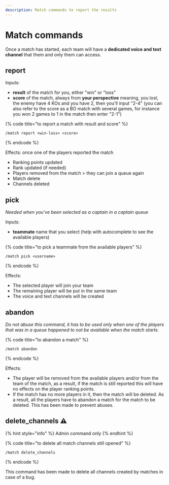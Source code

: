 ```yaml
---
description: Match commands to report the results
---
```


# Match commands

Once a match has started, each team will have a **dedicated voice and text channel** that them and only them can access.

## report

Inputs:

* **result** of the match for you, either "win" or "loss"
* **score** of the match, always from **your perspective** meaning, you lost, the enemy have 4 KOs and you have 2, then you'll input "2-4" (you can also refer to the score as a BO match with several games, for instance you won 2 games to 1 in the match then enter "2-1")

{% code title="to report a match with result and score" %}
```
/match report <win-loss> <score>
```
{% endcode %}

Effects: once one of the players reported the match

* Ranking points updated
* Rank updated (if needed)
* Players removed from the match > they can join a queue again
* Match delete
* Channels deleted

## pick

_Needed when you've been selected as a captain in a captain queue_

Inputs:

* **teammate** name that you select (help with autocomplete to see the available players)

{% code title="to pick a teammate from the available players" %}
```
/match pick <username>
```
{% endcode %}

Effects:

* The selected player will join your team
* The remaining player will be put in the same team
* The voice and text channels will be created

## abandon

_Do not abuse this command, it has to be used only when one of the players that was in a queue happened to not be available when the match starts._

{% code title="to abandon a match" %}
```
/match abandon
```
{% endcode %}

Effects:

* The player will be removed from the available players and/or from the team of the match, as a result, if the match is still reported this will have no effects on the player ranking points.&#x20;
* If the match has no more players in it, then the match will be deleted. As a result, all the players have to abandon a match for the match to be deleted. This has been made to prevent abuses.&#x20;

## delete\_channels :warning:

{% hint style="info" %}
Admin command only
{% endhint %}

{% code title="to delete all match channels still opened" %}
```
/match delete_channels
```
{% endcode %}

This command has been made to delete all channels created by matches in case of a bug.
